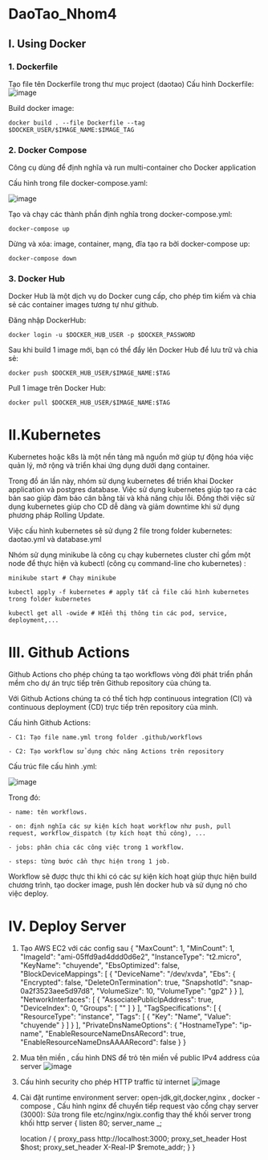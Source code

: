 # DaoTao_Nhom4

## I. Using Docker
### 1. Dockerfile
Tạo file tên Dockerfile trong thư mục project (daotao)
Cấu hình Dockerfile:
![image](https://user-images.githubusercontent.com/76396786/232329395-a5f084f9-e397-4182-8761-64db72694323.png)

Build docker image:

    docker build . --file Dockerfile --tag $DOCKER_USER/$IMAGE_NAME:$IMAGE_TAG

### 2. Docker Compose
Công cụ dùng để định nghĩa và run multi-container cho Docker application

Cấu hình trong file docker-compose.yaml:

![image](https://github.com/VuNQGum/DaoTao_Nhom4/assets/76396786/130faf00-4e78-4c73-b24e-926626bd4553)

Tạo và chạy các thành phần định nghĩa trong docker-compose.yml:
    
    docker-compose up

Dừng và xóa: image, container, mạng, đĩa tạo ra bởi docker-compose up:

    docker-compose down

### 3. Docker Hub
Docker Hub là một dịch vụ do Docker cung cấp, cho phép tìm kiếm và chia sẻ các container images tương tự như github.

Đăng nhập DockerHub:

    docker login -u $DOCKER_HUB_USER -p $DOCKER_PASSWORD

Sau khi build 1 image mới, bạn có thể đẩy lên Docker Hub để lưu trữ và chia sẻ:

    docker push $DOCKER_HUB_USER/$IMAGE_NAME:$TAG

Pull 1 image trên Docker Hub:

    docker pull $DOCKER_HUB_USER/$IMAGE_NAME:$TAG

# II.Kubernetes
Kubernetes hoặc k8s là một nền tảng mã nguồn mở giúp tự động hóa việc quản lý, mở rộng và triển khai ứng dụng dưới dạng container.

Trong đồ án lần này, nhóm sử dụng kubernetes để triển khai Docker application và postgres database.
Việc sử dụng kubernetes giúp tạo ra các bản sao giúp đảm bảo cân bằng tải và khả năng chịu lỗi.
Đồng thời việc sử dụng kubernetes giúp cho CD dễ dàng và giảm downtime khi sử dụng phương pháp Rolling Update.

Việc cấu hình kubernetes sẽ sử dụng 2 file trong folder kubernetes: daotao.yml và database.yml

Nhóm sử dụng minikube là công cụ chạy kubernetes cluster chỉ gồm một node để thực hiện và kubectl (công cụ command-line cho kubernetes) :

    minikube start # Chạy minikube
    
    kubectl apply -f kubernetes # apply tất cả file cấu hình kubernetes trong folder kubernetes

    kubectl get all -owide # HIển thị thông tin các pod, service, deployment,...
    
# III. Github Actions
Github Actions cho phép chúng ta tạo workflows vòng đời phát triển phần mềm cho dự án trực tiếp trên Github repository của chúng ta.

Với Github Actions chúng ta có thể tích hợp continuous integration (CI) và continuous deployment (CD) trực tiếp trên repository của mình.

Cấu hình Github Actions:

    - C1: Tạo file name.yml trong folder .github/workflows
    
    - C2: Tạo workflow sử dụng chức năng Actions trên repository
    
Cấu trúc file cấu hình .yml:

![image](https://github.com/VuNQGum/DaoTao_Nhom4/assets/76396786/07aaeb41-415c-46c6-aee4-51c4d753423d)

Trong đó: 

    - name: tên workflows.

    - on: định nghĩa các sự kiện kích hoạt workflow như push, pull request, workflow_dispatch (tự kích hoạt thủ công), ...

    - jobs: phân chia các công việc trong 1 workflow.

    - steps: từng bước cần thực hiện trong 1 job.

Workflow sẽ được thực thi khi có các sự kiện kích hoạt giúp thực hiện build chương trình, tạo docker image, push lên docker hub và sử dụng nó cho việc deploy.
# IV. Deploy Server
1. Tạo AWS EC2 với các config sau 
{
  "MaxCount": 1,
  "MinCount": 1,
  "ImageId": "ami-05ffd9ad4ddd0d6e2",
  "InstanceType": "t2.micro",
  "KeyName": "chuyende",
  "EbsOptimized": false,
  "BlockDeviceMappings": [
    {
      "DeviceName": "/dev/xvda",
      "Ebs": {
        "Encrypted": false,
        "DeleteOnTermination": true,
        "SnapshotId": "snap-0a2f3523aee5d97d8",
        "VolumeSize": 10,
        "VolumeType": "gp2"
      }
    }
  ],
  "NetworkInterfaces": [
    {
      "AssociatePublicIpAddress": true,
      "DeviceIndex": 0,
      "Groups": [
        "<groupId of the new security group created below>"
      ]
    }
  ],
  "TagSpecifications": [
    {
      "ResourceType": "instance",
      "Tags": [
        {
          "Key": "Name",
          "Value": "chuyende"
        }
      ]
    }
  ],
  "PrivateDnsNameOptions": {
    "HostnameType": "ip-name",
    "EnableResourceNameDnsARecord": true,
    "EnableResourceNameDnsAAAARecord": false
  }
}
2. Mua tên miền , cấu hình DNS để trỏ tên miền về public IPv4 address của server
![image](https://github.com/VuNQGum/DaoTao_Nhom4/assets/94282822/286d821d-0864-47d7-9664-eda99079b00f)

3. Cấu hình security cho phép HTTP traffic từ internet 
![image](https://github.com/VuNQGum/DaoTao_Nhom4/assets/94282822/6f6c0c89-0984-4f96-9f67-fd4b307bd478)
4. Cài đặt runtime environment server: open-jdk,git,docker,nginx , docker -compose ,
 Cấu hình nginx để chuyển tiếp request vào cổng chạy server (3000):
Sửa trong file etc/nginx/ngix.config thay thế khối server trong khối http 
server {
    listen 80;
    server_name _;

    location / {
        proxy_pass http://localhost:3000;
        proxy_set_header Host $host;
        proxy_set_header X-Real-IP $remote_addr;
    }
}


